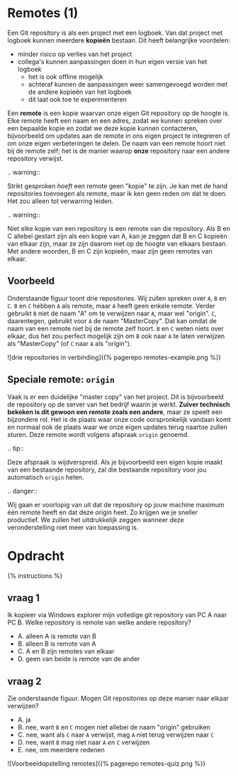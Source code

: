 # Remotes (1)
Een Git repository is als een project met een logboek. Van dat project met logboek kunnen meerdere **kopieën** bestaan. Dit heeft belangrijke voordelen:

* minder risico op verlies van het project
* collega's kunnen aanpassingen doen in hun eigen versie van het logboek
  * het is ook offline mogelijk
  * achteraf kunnen de aanpassingen weer samengevoegd worden met de andere kopieën van het logboek
  * dit laat ook toe te experimenteren

Een **remote** is een kopie waarvan onze eigen Git repository op de hoogte is. Elke remote heeft een naam en een adres, zodat we kunnen spreken over een bepaalde kopie en zodat we deze kopie kunnen contacteren, bijvoorbeeld om updates aan de remote in ons eigen project te integreren of om onze eigen verbeteringen te delen. De naam van een remote hoort niet bij de remote zelf; het is de manier waarop **onze** repository naar een andere repository verwijst.

.. warning::

   Strikt gesproken *hoeft* een remote geen "kopie" te zijn. Je kan met de hand repositories toevoegen als remote, maar ik ken geen reden om dat te doen. Het zou alleen tot verwarring leiden.

.. warning::

   Niet elke kopie van een repository is een remote van die repository. Als B en C allebei gestart zijn als een kopie van A, kan je zeggen dat B en C kopieën van elkaar zijn, maar ze zijn daarom niet op de hoogte van elkaars bestaan. Met andere woorden, B en C zijn kopieën, maar zijn geen remotes van elkaar.

## Voorbeeld
Onderstaande figuur toont drie repositories. Wij zullen spreken over `A`, `B` en `C`. `B` en `C` hebben `A` als remote, maar `A` heeft geen enkele remote. Verder gebruikt `B` niet de naam "A" om te verwijzen naar `A`, maar wel "origin". `C`, daarentegen, gebruikt voor `A` de naam "MasterCopy". Dat kan omdat de naam van een remote niet bij de remote zelf hoort. `B` en `C` weten niets over elkaar, dus het zou perfect mogelijk zijn om `B` ook naar `A` te laten verwijzen als "MasterCopy" (of `C` naar `A` als "origin").

![drie repositories in verbinding]({% pagerepo remotes-example.png %})

## Speciale remote: `origin`
Vaak is er een duidelijke "master copy" van het project. Dit is bijvoorbeeld de repository op de server van het bedrijf waarin je werkt. **Zuiver technisch bekeken is dit gewoon een remote zoals een andere**, maar ze speelt een bijzondere rol. Het is de plaats waar onze code oorspronkelijk vandaan komt en normaal ook de plaats waar we onze eigen updates terug naartoe zullen sturen. Deze remote wordt volgens afspraak `origin` genoemd.

.. tip::

   Deze afspraak is wijdverspreid. Als je bijvoorbeeld een eigen kopie maakt van een bestaande repository, zal die bestaande repository voor jou automatisch `origin` heten.

.. danger::

   Wij gaan er voorlopig van uit dat de repository op jouw machine maximum één remote heeft en dat deze origin heet. Zo krijgen we je sneller productief. We zullen het uitdrukkelijk zeggen wanneer deze veronderstelling niet meer van toepassing is.

# Opdracht
{% instructions %}

## vraag 1
Ik kopieer via Windows explorer mijn volledige git repository van PC A naar PC B. Welke repository is remote van welke andere repository?

* A. alleen A is remote van B
* B. alleen B is remote van A
* C. A en B zijn remotes van elkaar
* D. geen van beide is remote van de ander

## vraag 2
Zie onderstaande figuur. Mogen Git repositories op deze manier naar elkaar verwijzen?

* A. ja
* B. nee, want `B` en `C` mogen niet allebei de naam "origin" gebruiken
* C. nee, want als `C` naar `A` verwijst, mag `A` niet terug verwijzen naar `C`
* D. nee, want `B` mag niet naar `A` *en* `C` verwijzen
* E. nee, om meerdere redenen

![Voorbeeldopstelling remotes]({% pagerepo remotes-quiz.png %})

